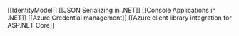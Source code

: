 [[IdentityModel]]
[[JSON Serializing in .NET]]
[[Console Applications in .NET]]
[[Azure Credential management]]
[[Azure client library integration for ASP.NET Core]]
